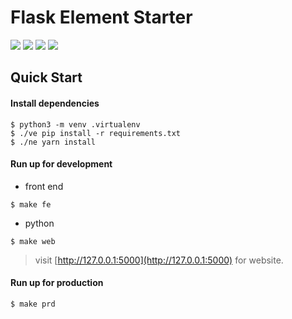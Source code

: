 # Flask Element Starter

<img src="https://img.shields.io/badge/python-3.4.3-orange.svg">
<img src="https://img.shields.io/badge/flask-0.11.1-lightgrey.svg">
<img src="https://img.shields.io/badge/vue-2.1.0-green.svg">
<img src="https://img.shields.io/badge/element%20ui-1.0.0-blue.svg">

## Quick Start

#### Install dependencies

```
$ python3 -m venv .virtualenv
$ ./ve pip install -r requirements.txt
$ ./ne yarn install
```

#### Run up for development

- front end
```
$ make fe
```

- python
```
$ make web
```

> visit [http://127.0.0.1:5000](http://127.0.0.1:5000) for website.


#### Run up for production

```
$ make prd
```
